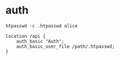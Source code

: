 # auth

```
htpasswd -c .htpasswd alice
```

```
location /api {
    auth_basic "Auth";
    auth_basic_user_file /path/.htpasswd;
}
```
